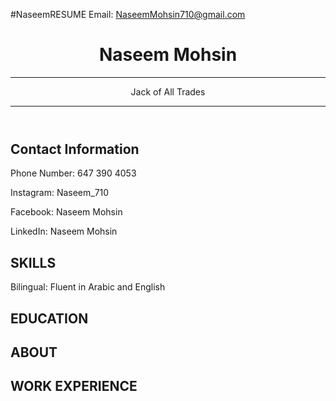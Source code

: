 #NaseemRESUME
Email: NaseemMohsin710@gmail.com 

<HTML>
<head>
    <link href="style.css" rel="stylesheet">
    
 </head>
 <body>
		<header id="header">
             <!-- resume header with your name and title -->
			    <h1>Naseem Mohsin</h1>
			    <hr>
			    Jack of All Trades
			    <hr>
        </header>
		<main>
                <article id="mainLeft">
                    <section>
                            <h2>Contact Information</h2>
                            <!-- contact info including social media -->
					<section>
                    <p> Phone Number: 647 390 4053 
					<p> Instagram: Naseem_710
				    <p> Facebook: Naseem Mohsin
					</p> LinkedIn: Naseem Mohsin
					</section>
                    <h2>SKILLS</h2>
					    <!-- your skills -->
				    </p> Bilingual: Fluent in Arabic and English
			    	<section>   
                            <h2>EDUCATION</h2>
					    <!-- your education -->
				    </section> 
                </article>
			<article id="mainRight">
				<section>
					<h2>ABOUT</h2>
					<!-- about you -->
				</section>
				<section>
					<h2>WORK EXPERIENCE</h2>
					<!-- your work experience -->
				</section>
            </article>
		</main>
	</body>
</html>
